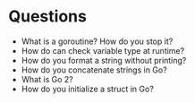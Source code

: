 # Questions

- What is a goroutine? How do you stop it?
- How do can check variable type at runtime?
- How do you format a string without printing?
- How do you concatenate strings in Go?
- What is Go 2?
- How do you initialize a struct in Go?
